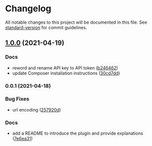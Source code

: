 # Changelog

All notable changes to this project will be documented in this file. See [standard-version](https://github.com/conventional-changelog/standard-version) for commit guidelines.

## [1.0.0](https://github.com/ArmandPhilippot/minimalist-sharing-buttons-widget/compare/v0.0.1...v1.0.0) (2021-04-19)


### Docs

* reword and rename API key to API token ([b246462](https://github.com/ArmandPhilippot/minimalist-sharing-buttons-widget/commit/b246462550604f0192d83ed89629ec946d68ed3f))
* update Composer installation instructions ([30cd7dd](https://github.com/ArmandPhilippot/minimalist-sharing-buttons-widget/commit/30cd7dded0f68e46c5b46855cde74aada7452b18))

### 0.0.1 (2021-04-18)


### Bug Fixes

* url encoding ([257920d](https://github.com/ArmandPhilippot/minimalist-sharing-buttons-widget/commit/257920d1acf1911446ebc029bdd075cb09147e70))


### Docs

* add a README to introduce the plugin and provide explanations ([7e6ea31](https://github.com/ArmandPhilippot/minimalist-sharing-buttons-widget/commit/7e6ea310f608b9f4c51122ba6485542b56a0cb0b))
